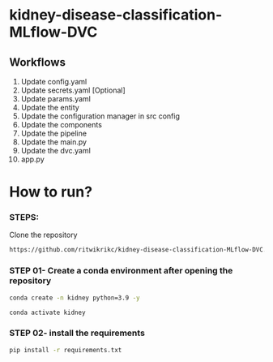 # kidney-disease-classification-MLflow-DVC


## Workflows

1. Update config.yaml
2. Update secrets.yaml [Optional]
3. Update params.yaml
4. Update the entity
5. Update the configuration manager in src config
6. Update the components
7. Update the pipeline 
8. Update the main.py
9. Update the dvc.yaml
10. app.py

# How to run?
### STEPS:

Clone the repository

```bash
https://github.com/ritwikrikc/kidney-disease-classification-MLflow-DVC.git
```
### STEP 01- Create a conda environment after opening the repository

```bash
conda create -n kidney python=3.9 -y
```

```bash
conda activate kidney
```


### STEP 02- install the requirements
```bash
pip install -r requirements.txt
```







